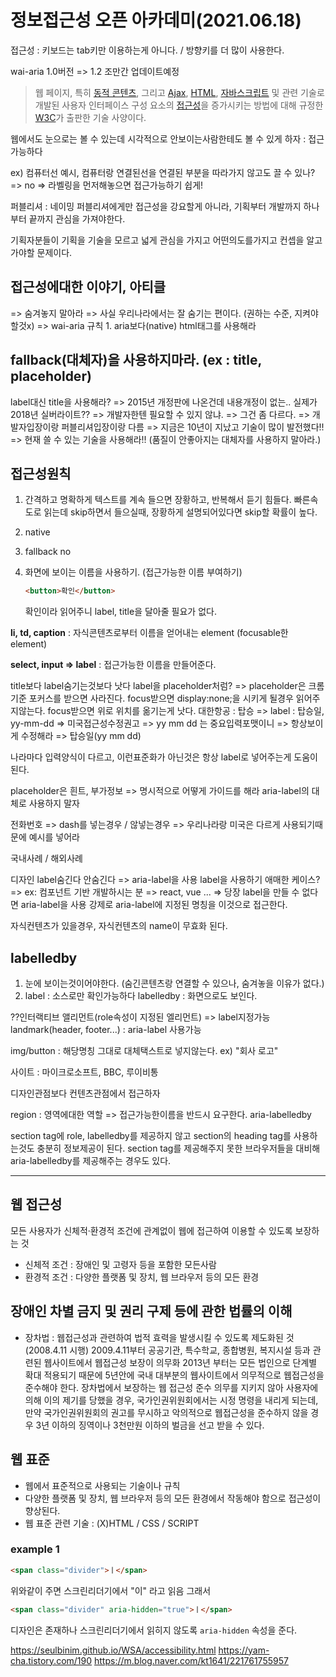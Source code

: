 # 정보접근성 오픈 아카데미(2021.06.18)

접근성 :
키보드는 tab키만 이용하는게 아니다. / 방향키를 더 많이 사용한다.

wai-aria 1.0버전 => 1.2 조만간 업데이트예정

> 웹 페이지, 특히 [동적 콘텐츠](https://ko.wikipedia.org/w/index.php?title=동적_콘텐츠&action=edit&redlink=1), 그리고 [Ajax](https://ko.wikipedia.org/wiki/Ajax), [HTML](https://ko.wikipedia.org/wiki/HTML), [자바스크립트](https://ko.wikipedia.org/wiki/자바스크립트) 및 관련 기술로 개발된 사용자 인터페이스 구성 요소의 [접근성](https://ko.wikipedia.org/wiki/접근성)을 증가시키는 방법에 대해 규정한 [W3C](https://ko.wikipedia.org/wiki/W3C)가 출판한 기술 사양이다.

웹에서도 눈으로는 볼 수 있는데 시각적으로 안보이는사람한테도 볼 수 있게 하자 : 접근가능하다

ex) 컴퓨터선 예시, 컴퓨터랑 연결된선을 연결된 부분을 따라가지 않고도 끌 수 있나? => no => 라벨링을 먼저해놓으면 접근가능하기 쉽게!

퍼블리셔 : 네이밍
퍼블리셔에게만 접근성을 강요할게 아니라,
기획부터 개발까지 하나부터 끝까지 관심을 가져야한다.

기획자분들이 기획을 기술을 모르고
넓게 관심을 가지고 어떤의도를가지고 컨셉을 알고가야할 문제이다.

## 접근성에대한 이야기, 아티클

=> 숨겨놓지 말아라
=> 사실 우리나라에서는 잘 숨기는 편이다. (권하는 수준, 지켜야할것x)
=> wai-aria 규칙 1. aria보다(native) html태그를 사용해라

## fallback(대체자)을 사용하지마라. (ex : title, placeholder)

label대신 title을 사용해라? => 2015년 개정판에 나온건데 내용개정이 없는.. 실제가 2018년
실버라이트?? => 개발자한텐 필요할 수 있지 않냐.
=> 그건 좀 다르다. => 개발자입장이랑 퍼블리셔입장이랑 다름
=> 지금은 10년이 지났고 기술이 많이 발전했다!!
=> 현재 쓸 수 있는 기술을 사용해라!! (품질이 안좋아지는 대체자를 사용하지 말아라.)

## 접근성원칙

1. 간격하고 명확하게
   텍스트를 계속 들으면 장황하고, 반복해서 듣기 힘들다.
   빠른속도로 읽는데 skip하면서 들으실때, 장황하게 설명되어있다면
   skip할 확률이 높다.

2. native

3. fallback no

4. 화면에 보이는 이름을 사용하기. (접근가능한 이름 부여하기)

   ```html
   <button>확인</button>
   ```

   확인이라 읽어주니 label, title을 달아줄 필요가 없다.

**li, td, caption**
: 자식콘텐츠로부터 이름을 얻어내는 element (focusable한 element)

**select, input => label**
: 접근가능한 이름을 만들어준다.

title보다 label숨기는것보다 낫다
label을 placeholder처럼? => placeholder은 크롬기준 포커스를 받으면 사라진다. focus받으면 display:none;을 시키게 될경우 읽어주지않는다.
focus받으면 위로 위치를 옮기는게 낫다.
대한항공 : 탑승 => label : 탑승일, yy-mm-dd => 미국접근성수정권고
=> yy mm dd 는 중요입력포맷이니 => 항상보이게 수정해라
=> 탑승일(yy mm dd)

나라마다 입력양식이 다르고, 이런표준화가 아닌것은
항상 label로 넣어주는게 도움이 된다.

placeholder은 흰트, 부가정보 => 명시적으로 어떻게 가이드를 해라
aria-label의 대체로 사용하지 말자

전화번호 => dash를 넣는경우 / 않넣는경우 => 우리나라랑 미국은 다르게 사용되기때문에 예시를 넣어라

국내사례 / 해외사례

디자인 label숨긴다 안숨긴다 => aria-label을 사용
label을 사용하기 애매한 케이스? => ex: 컴포넌트 기반 개발하시는 분 => react, vue ... => 당장 label을 만들 수 없다면 aria-label을 사용
강제로 aria-label에 지정된 명칭을 이것으로 접근한다.

자식컨텐츠가 있을경우, 자식컨텐츠의 name이 무효화 된다.

## labelledby

1. 눈에 보이는것이어야한다.
   (숨긴콘텐츠랑 연결할 수 있으나, 숨겨놓을 이유가 없다.)
2. label : 소스로만 확인가능하다
   labelledby : 화면으로도 보인다.

??인터랙티브 앨리먼트(role속성이 지정된 엘리먼트) => label지정가능
landmark(header, footer...) : aria-label 사용가능

img/button : 해당명칭 그대로 대체택스트로 넣지않는다.
ex) "회사 로고"

사이트 : 마이크로소프트, BBC, 루이비통

디자인관점보다 컨텐츠관점에서 접근하자

region : 영역에대한 역할 => 접근가능한이름을 반드시 요구한다.
aria-labelledby

section tag에 role, labelledby를 제공하지 않고
section의 heading tag를 사용하는것도 충분히 정보제공이 된다.
section tag를 제공해주지 못한 브라우저들을 대비해
aria-labelledby를 제공해주는 경우도 있다.

---

## 웹 접근성

모든 사용자가 신체적·환경적 조건에 관계없이 웹에 접근하여 이용할 수 있도록 보장하는 것

- 신체적 조건 : 장애인 및 고령자 등을 포함한 모든사람
- 환경적 조건 : 다양한 플랫폼 및 장치, 웹 브라우저 등의 모든 환경

## 장애인 차별 금지 및 권리 구제 등에 관한 법률의 이해

- 장차법 : 웹접근성과 관련하여 법적 효력을 발생시킬 수 있도록 제도화된 것(2008.4.11 시행)
  2009.4.11부터 공공기관, 특수학교, 종합병원, 복지시설 등과 관련된 웹사이트에서 웹접근성 보장이 의무화
  2013년 부터는 모든 법인으로 단계별 확대 적용되기 때문에 5년안에 국내 대부분의 웹사이트에서 의무적으로 웹접근성을 준수해야 한다.
  장차법에서 보장하는 웹 접근성 준수 의무를 지키지 않아 사용자에 의해 이의 제기를 당했을 경우,
  국가인권위원회에서는 시정 명령을 내리게 되는데, 만약 국가인권위원회의 권고를 무시하고 악의적으로 웹접근성을 준수하지 않을 경우
  3년 이하의 징역이나 3천만원 이하의 벌금을 선고 받을 수 있다.

## 웹 표준

- 웹에서 표준적으로 사용되는 기술이나 규칙
- 다양한 플랫폼 및 장치, 웹 브라우저 등의 모든 환경에서 작동해야 함으로 접근성이 향상된다.
- 웹 표준 관련 기술 : (X)HTML / CSS / SCRIPT

### example 1

```html
<span class="divider">ㅣ</span>
```

위와같이 주면 스크린리더기에서 "이" 라고 읽음 그래서

```html
<span class="divider" aria-hidden="true">ㅣ</span>
```

디자인은 존재하나 스크린리더기에서 읽히지 않도록 `aria-hidden` 속성을 준다.

https://seulbinim.github.io/WSA/accessibility.html
https://yam-cha.tistory.com/190
https://m.blog.naver.com/kt1641/221761755957
